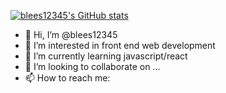 [![blees12345's GitHub stats](https://github-readme-stats.vercel.app/api?username=blees12345&theme=react)](https://github.com/blees12345/github-readme-stats)
- 👋 Hi, I’m @blees12345
- 👀 I’m interested in front end web development
- 🌱 I’m currently learning javascript/react
- 💞️ I’m looking to collaborate on ...
- 📫 How to reach me:

<!---
blees12345/blees12345 is a ✨ special ✨ repository because its `README.md` (this file) appears on your GitHub profile.
You can click the Preview link to take a look at your changes.
--->
